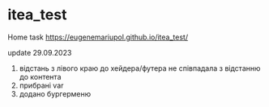 # itea_test
Home task
https://eugenemariupol.github.io/itea_test/

update 29.09.2023
1. відстань з лівого краю до хейдера/футера не співпадала з відстанню до контента
2. прибрані var
3. додано бургерменю
